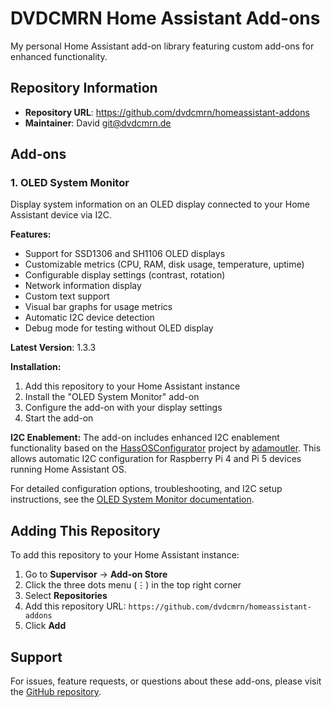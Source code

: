 # DVDCMRN Home Assistant Add-ons

My personal Home Assistant add-on library featuring custom add-ons for enhanced functionality.

## Repository Information

- **Repository URL**: https://github.com/dvdcmrn/homeassistant-addons
- **Maintainer**: David <git@dvdcmrn.de>

## Add-ons

### 1. OLED System Monitor

Display system information on an OLED display connected to your Home Assistant device via I2C.

**Features:**
- Support for SSD1306 and SH1106 OLED displays
- Customizable metrics (CPU, RAM, disk usage, temperature, uptime)
- Configurable display settings (contrast, rotation)
- Network information display
- Custom text support
- Visual bar graphs for usage metrics
- Automatic I2C device detection
- Debug mode for testing without OLED display

**Latest Version**: 1.3.3

**Installation:**
1. Add this repository to your Home Assistant instance
2. Install the "OLED System Monitor" add-on
3. Configure the add-on with your display settings
4. Start the add-on

**I2C Enablement:**
The add-on includes enhanced I2C enablement functionality based on the [HassOSConfigurator](https://github.com/adamoutler/HassOSConfigurator/tree/main/Pi4EnableI2C) project by [adamoutler](https://github.com/adamoutler). This allows automatic I2C configuration for Raspberry Pi 4 and Pi 5 devices running Home Assistant OS.

For detailed configuration options, troubleshooting, and I2C setup instructions, see the [OLED System Monitor documentation](./oled-display/README.md).

## Adding This Repository

To add this repository to your Home Assistant instance:

1. Go to **Supervisor** → **Add-on Store**
2. Click the three dots menu (⋮) in the top right corner
3. Select **Repositories**
4. Add this repository URL: `https://github.com/dvdcmrn/homeassistant-addons`
5. Click **Add**

## Support

For issues, feature requests, or questions about these add-ons, please visit the [GitHub repository](https://github.com/dvdcmrn/homeassistant-addons).
